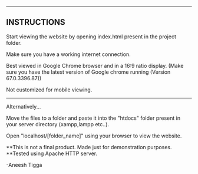 ------------------------------------------------
INSTRUCTIONS
------------------------------------------------

Start viewing the website by opening index.html present in the project folder.

Make sure you have a working internet connection.

Best viewed in Google Chrome browser and in a 16:9 ratio display. (Make sure you have the latest version of Google chrome running (Version 67.0.3396.87))

Not customized for mobile viewing.

-------------------------------------------------

Alternatively...

Move the files to a folder and paste it into the "htdocs" folder present in your server directory (xampp,lampp etc..).

Open "localhost/[folder_name]" using your browser to view the website.



**This is not a final product. Made just for demonstration purposes.
**Tested using Apache HTTP server.

-Aneesh Tigga
